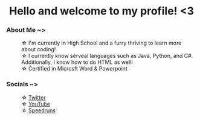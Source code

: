 <h1 align="center">Hello and welcome to my profile! <3</h1>

  
  <h3><b>About Me ~></b></h3>
  
  
  <dl>
    
  <dd>
    ☆ I'm currently in High School and a furry thriving to learn more about coding!
  </dd>
    
  <dd>
    ☆ I currently know serveal languages such as Java, Python, and C#. Additionally, I know how to do HTML as well!
  </dd>
    
  <dd>
    ☆ Certified in Microsft Word & Powerpoint
  </dd>
    
  </dl>


<h3><b>Socials ~></b></h3>
  
<dl>
    
  <dd>
    ☆ <a href="https://twitter.com/1K2C3M">Twitter</a>
  </dd>
    
  <dd>
    ☆ <a href="https://www.youtube.com/channel/UC0McPFdViOEDg8wGlrseLqQ">YouTube</a>
  </dd>
    
  <dd>
    ☆ <a href="https://www.speedrun.com/user/1K2C3M">Speedruns</a>
  </dd>
    
  </dl>
